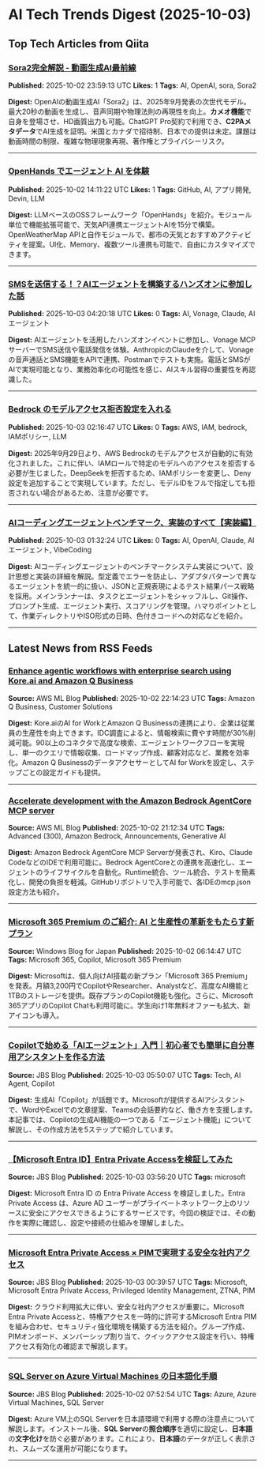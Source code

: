 # AI Tech Trends Digest (2025-10-03)


## Top Tech Articles from Qiita


### [Sora2完全解説 - 動画生成AI最前線](https://qiita.com/GeneLab_999/items/fd1c23c249a2b790ddfc)
**Published:** 2025-10-02 23:59:13 UTC
**Likes:** 1
**Tags:** AI, OpenAI, sora, Sora2

**Digest:**
OpenAIの動画生成AI「Sora2」は、2025年9月発表の次世代モデル。最大20秒の動画を生成し、音声同期や物理法則の再現性を向上。**カメオ機能**で自身を登場させ、HD画質出力も可能。ChatGPT Pro契約で利用でき、**C2PAメタデータ**でAI生成を証明。米国とカナダで招待制、日本での提供は未定。課題は動画時間の制限、複雑な物理現象再現、著作権とプライバシーリスク。

---

### [OpenHands でエージェント AI を体験](https://qiita.com/yutowac/items/d243cccf6e5b246a2307)
**Published:** 2025-10-02 14:11:22 UTC
**Likes:** 1
**Tags:** GitHub, AI, アプリ開発, Devin, LLM

**Digest:**
LLMベースのOSSフレームワーク「OpenHands」を紹介。モジュール単位で機能拡張可能で、天気API連携エージェントAIを15分で構築。OpenWeatherMap APIと自作モジュールで、都市の天気とおすすめアクティビティを提案。UI化、Memory、複数ツール連携も可能で、自由にカスタマイズできます。

---

### [SMSを送信する！？AIエージェントを構築するハンズオンに参加した話](https://qiita.com/aaaaa_326/items/b4da14c0aba66fc9c790)
**Published:** 2025-10-03 04:20:18 UTC
**Likes:** 0
**Tags:** AI, Vonage, Claude, AIエージェント

**Digest:**
AIエージェントを活用したハンズオンイベントに参加し、Vonage MCPサーバーでSMS送信や電話発信を体験。AnthropicのClaudeを介して、Vonageの音声通話とSMS機能をAPIで連携、Postmanでテストも実施。電話とSMSがAIで実現可能となり、業務効率化の可能性を感じ、AIスキル習得の重要性を再認識した。

---

### [Bedrock のモデルアクセス拒否設定を入れる](https://qiita.com/ulutimo/items/9f88e50cd799c6f6b657)
**Published:** 2025-10-03 02:16:47 UTC
**Likes:** 0
**Tags:** AWS, IAM, bedrock, IAMポリシー, LLM

**Digest:**
2025年9月29日より、AWS Bedrockのモデルアクセスが自動的に有効化されました。これに伴い、IAMロールで特定のモデルへのアクセスを拒否する必要が生じました。DeepSeekを拒否するため、IAMポリシーを変更し、Deny設定を追加することで実現しています。ただし、モデルIDをフルで指定しても拒否されない場合があるため、注意が必要です。

---

### [AIコーディングエージェントベンチマーク、実装のすべて【実装編】](https://qiita.com/nogataka/items/2303f9b3a2eeab9dc976)
**Published:** 2025-10-03 01:32:24 UTC
**Likes:** 0
**Tags:** AI, OpenAI, Claude, AIエージェント, VibeCoding

**Digest:**
AIコーディングエージェントのベンチマークシステム実装について、設計思想と実装の詳細を解説。型定義でエラーを防止し、アダプタパターンで異なるエージェントを統一的に扱い、JSONと正規表現によるテスト結果パース戦略を採用。メインランナーは、タスクとエージェントをシャッフルし、Git操作、プロンプト生成、エージェント実行、スコアリングを管理。ハマりポイントとして、作業ディレクトリやISO形式の日時、色付きコードへの対応などを紹介。

---

## Latest News from RSS Feeds


### [Enhance agentic workflows with enterprise search using Kore.ai and Amazon Q Business](https://aws.amazon.com/blogs/machine-learning/enhance-agentic-workflows-with-enterprise-search-using-kore-ai-and-amazon-q-business/)
**Source:** AWS ML Blog
**Published:** 2025-10-02 22:14:23 UTC
**Tags:** Amazon Q Business, Customer Solutions

**Digest:**
Kore.aiのAI for WorkとAmazon Q Businessの連携により、企業は従業員の生産性を向上できます。IDC調査によると、情報検索に費やす時間が30%削減可能。90以上のコネクタで高度な検索、エージェントワークフローを実現し、単一のクエリで情報収集、ロードマップ作成、顧客対応など、業務を効率化。Amazon Q BusinessのデータアクセサーとしてAI for Workを設定し、ステップごとの設定ガイドも提供。

---

### [Accelerate development with the Amazon Bedrock AgentCore MCP server](https://aws.amazon.com/blogs/machine-learning/accelerate-development-with-the-amazon-bedrock-agentcore-mcpserver/)
**Source:** AWS ML Blog
**Published:** 2025-10-02 21:12:34 UTC
**Tags:** Advanced (300), Amazon Bedrock, Announcements, Generative AI

**Digest:**
Amazon Bedrock AgentCore MCP Serverが発表され、Kiro、Claude CodeなどのIDEで利用可能に。Bedrock AgentCoreとの連携を高速化し、エージェントのライフサイクルを自動化。Runtime統合、ツール統合、テストを簡素化し、開発の負担を軽減。GitHubリポジトリで入手可能で、各IDEのmcp.json設定方法も紹介。

---

### [Microsoft 365 Premium のご紹介: AI と生産性の革新をもたらす新プラン](https://blogs.windows.com/japan/2025/10/02/meet-microsoft-365-premium-your-ai-and-productivity-powerhouse/)
**Source:** Windows Blog for Japan
**Published:** 2025-10-02 06:14:47 UTC
**Tags:** Microsoft 365, Copilot, Microsoft 365 Premium

**Digest:**
Microsoftは、個人向けAI搭載の新プラン「Microsoft 365 Premium」を発表。月額3,200円でCopilotやResearcher、Analystなど、高度なAI機能と1TBのストレージを提供。既存プランのCopilot機能も強化。さらに、Microsoft 365アプリのCopilot Chatも利用可能に。学生向け1年無料オファーも拡大、新アイコンも導入。

---

### [Copilotで始める「AIエージェント」入門｜初心者でも簡単に自分専用アシスタントを作る方法](https://blog.jbs.co.jp/entry/2025/10/03/145007)
**Source:** JBS Blog
**Published:** 2025-10-03 05:50:07 UTC
**Tags:** Tech, AI Agent, Copilot

**Digest:**
生成AI「Copilot」が話題です。Microsoftが提供するAIアシスタントで、WordやExcelでの文章提案、Teamsの会話要約など、働き方を支援します。本記事では、Copilotの生成AI機能の一つである「エージェント機能」について解説し、その作成方法を5ステップで紹介しています。

---

### [【Microsoft Entra ID】Entra Private Accessを検証してみた](https://blog.jbs.co.jp/entry/2025/10/03/125620)
**Source:** JBS Blog
**Published:** 2025-10-03 03:56:20 UTC
**Tags:** microsoft

**Digest:**
Microsoft Entra ID の Entra Private Access を検証しました。Entra Private Access は、Azure AD ユーザーがプライベートネットワーク上のリソースに安全にアクセスできるようにするサービスです。今回の検証では、その動作を実際に確認し、設定や接続の仕組みを理解しました。

---

### [Microsoft Entra Private Access × PIMで実現する安全な社内アクセス](https://blog.jbs.co.jp/entry/2025/10/03/093957)
**Source:** JBS Blog
**Published:** 2025-10-03 00:39:57 UTC
**Tags:** Microsoft, Microsoft Entra Private Access, Privileged Identity Management, ZTNA, PIM

**Digest:**
クラウド利用拡大に伴い、安全な社内アクセスが重要に。Microsoft Entra Private Accessと、特権アクセスを一時的に許可するMicrosoft Entra PIMを組み合わせ、セキュリティ強化環境を構築する方法を紹介。グループ作成、PIMオンボード、メンバーシップ割り当て、クイックアクセス設定を行い、特権アクセス有効化の確認まで解説します。

---

### [SQL Server on Azure Virtual Machines の日本語化手順](https://blog.jbs.co.jp/entry/2025/10/02/165254)
**Source:** JBS Blog
**Published:** 2025-10-02 07:52:54 UTC
**Tags:** Azure, Azure Virtual Machines, SQL Server

**Digest:**
Azure VM上のSQL Serverを日本語環境で利用する際の注意点について解説します。インストール後、**SQL Server**の**照合順序**を適切に設定し、**日本語**の**文字化け**を防ぐ必要があります。これにより、**日本語**のデータが正しく表示され、スムーズな運用が可能になります。

---